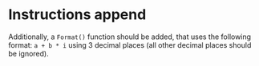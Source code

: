# Instructions append

Additionally, a `Format()` function should be added, that uses the following format: `a + b * i` using 3 decimal places (all other decimal places should be ignored).